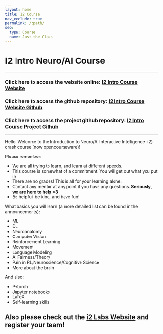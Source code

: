 ```yaml
---
layout: home
title: I2 Course
nav_exclude: true
permalink: /:path/
seo:
  type: Course
  name: Just the Class
---
```


# I2 Intro Neuro/AI Course 

---

### Click here to access the website online: [I2 Intro Course Website](https://interactive-intelligence.github.io/intro-neuro-ai-website/)
### Click here to access the github repository: [I2 Intro Course Website Github](https://github.com/interactive-intelligence/intro-neuro-ai-website)
### Click here to access the project github repository: [I2 Intro Course Project Github](https://github.com/interactive-intelligence/intro-neuro-ai)

---

Hello! Welcome to the Introduction to Neuro/AI Interactive Intelligence (i2) crash course (now opencourseware)!

Please remember:
- We are all trying to learn, and learn at different speeds.
- This course is somewhat of a commitment. You will get out what you put in
- There are no grades! This is all for your learning alone.
- Contact any mentor at any point if you have any questions. **Seriously, we are here to help <3**
- Be helpful, be kind, and have fun!

What basics you will learn (a more detailed list can be found in the announcements):
- ML
- DL
- Neuroanatomy
- Computer Vision
- Reinforcement Learning
- Movement
- Language Modeling
- AI Fairness/Theory
- Pain in RL/Neuroscience/Cognitive Science
- More about the brain

And also:
- Pytorch
- Jupyter notebooks
- LaTeX
- Self-learning skills

## **Also please check out the [i2 Labs Website](https://i2-labs.org/) and register your team!**
